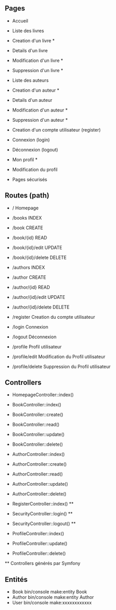 ## Pages

- Accueil

- Liste des livres
- Creation d'un livre *
- Details d'un livre
- Modification d'un livre *
- Suppression d'un livre *

- Liste des auteurs
- Creation d'un auteur *
- Details d'un auteur
- Modification d'un auteur *
- Suppression d'un auteur *

- Creation d'un compte utilisateur (register)
- Connexion (login)
- Déconnexion (logout)

- Mon profil *
- Modification du profil


* Pages sécurisés



## Routes (path)

- /                     Homepage

- /books                 INDEX
- /book                  CREATE
- /book/{id}             READ
- /book/{id}/edit        UPDATE
- /book/{id}/delete      DELETE

- /authors                 INDEX
- /author                  CREATE
- /author/{id}             READ
- /author/{id}/edit        UPDATE
- /author/{id}/delete      DELETE

- /register             Creation du compte utilisateur
- /login                Connexion
- /logout               Déconnexion

- /profile              Profil utilisateur
- /profile/edit         Modification du Profil utilisateur
- /profile/delete       Suppression du Profil utilisateur


## Controllers

- HomepageController::index()

- BookController::index()
- BookController::create()
- BookController::read()
- BookController::update()
- BookController::delete()

- AuthorController::index()
- AuthorController::create()
- AuthorController::read()
- AuthorController::update()
- AuthorController::delete()

- RegisterController::index() **

- SecurityController::login() **
- SecurityController::logout() **

- ProfileController::index()
- ProfileController::update()
- ProfileController::delete()

** Controllers générés par Symfony


## Entités

- Book          bin/console make:entity Book
- Author        bin/console make:entity Author
- User          bin/console make:xxxxxxxxxxxx
